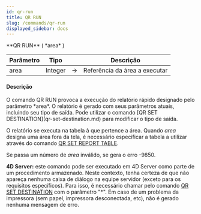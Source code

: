 ```yaml
---
id: qr-run
title: QR RUN
slug: /commands/qr-run
displayed_sidebar: docs
---
```


<!--REF #_command_.QR RUN.Syntax-->**QR RUN** ( *area* )<!-- END REF-->
<!--REF #_command_.QR RUN.Params-->
| Parâmetro | Tipo |  | Descrição |
| --- | --- | --- | --- |
| area | Integer | &srarr; | Referência da área a executar |

<!-- END REF-->

#### Descrição 

<!--REF #_command_.QR RUN.Summary-->O comando QR RUN provoca a execução do relatório rápido designado pelo parâmetro *area*.<!-- END REF--> O relatório é gerado com seus parâmetros atuais, incluindo seu tipo de saída. Pode utilizar o comando [QR SET DESTINATION](qr-set-destination.md) para modificar o tipo de saída.  

O relatório se executa na tabela à que pertence a área. Quando *area* designa uma área fora da tela, é necessário especificar a tabela a utilizar através do comando [QR SET REPORT TABLE](qr-set-report-table.md).  
  
Se passa um número de *area* inválido, se gera o erro -9850.

**4D Server:** este comando pode ser executado em 4D Server como parte de um procedimento armazenado. Neste contexto, tenha certeza de que não apareça nenhuma caixa de diálogo na equipe servidor (exceto para os requisitos específicos). Para isso, é necessário chamar pelo comando [QR SET DESTINATION](qr-set-destination.md) com o parâmetro "\*". Em caso de um problema da impressora (sem papel, impressora desconectada, etc), não é gerado nenhuma mensagem de erro.
